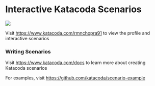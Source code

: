 # Interactive Katacoda Scenarios

[![](http://shields.katacoda.com/katacoda/rmnchopra91/count.svg)](https://www.katacoda.com/rmnchopra91 "Get your profile on Katacoda.com")

Visit https://www.katacoda.com/rmnchopra91 to view the profile and interactive scenarios

### Writing Scenarios
Visit https://www.katacoda.com/docs to learn more about creating Katacoda scenarios

For examples, visit https://github.com/katacoda/scenario-example
